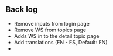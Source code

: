 ﻿## Back log
- Remove inputs from login page
- Remove WS from topics page
- Adds WS in to the detail topic page
- Add translations (EN - ES, Default: EN)
-